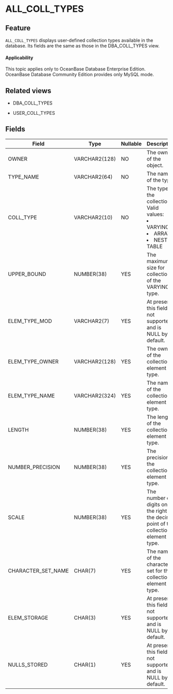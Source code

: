 # ALL_COLL_TYPES

## Feature

`ALL_COLL_TYPES` displays user-defined collection types available in the database. Its fields are the same as those in the DBA_COLL_TYPES view.

<main id="notice" >
    <h4>Applicability</h4>
    <p>This topic applies only to OceanBase Database Enterprise Edition. OceanBase Database Community Edition provides only MySQL mode. </p>
</main>

## Related views

* DBA_COLL_TYPES

* USER_COLL_TYPES

## Fields

| **Field**          | **Type**      | **Nullable** | **Description**                                                                         |
|--------------------|---------------|--------------|-----------------------------------------------------------------------------------------|
| OWNER              | VARCHAR2(128) | NO           | The owner of the object.                                                                |
| TYPE_NAME          | VARCHAR2(64)  | NO           | The name of the type.                                                                   |
| COLL_TYPE          | VARCHAR2(10)  | NO           | The type of the collection. Valid values: <li> VARYING   <li> ARRAY   <li> NESTED TABLE |
| UPPER_BOUND        | NUMBER(38)    | YES          | The maximum size for collections of the VARYING type.                                   |
| ELEM_TYPE_MOD      | VARCHAR2(7)   | YES          | At present, this field is not supported and is NULL by default.                         |
| ELEM_TYPE_OWNER    | VARCHAR2(128) | YES          | The owner of the collection element type.                                               |
| ELEM_TYPE_NAME     | VARCHAR2(324) | YES          | The name of the collection element type.                                                |
| LENGTH             | NUMBER(38)    | YES          | The length of the collection element type.                                              |
| NUMBER_PRECISION   | NUMBER(38)    | YES          | The precision of the collection element type.                                           |
| SCALE              | NUMBER(38)    | YES          | The number of digits on the right of the decimal point of the collection element type.  |
| CHARACTER_SET_NAME | CHAR(7)       | YES          | The name of the character set for the collection element type.                          |
| ELEM_STORAGE       | CHAR(3)       | YES          | At present, this field is not supported and is NULL by default.                         |
| NULLS_STORED       | CHAR(1)       | YES          | At present, this field is not supported and is NULL by default.                         |
